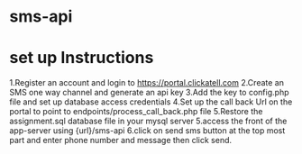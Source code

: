 # sms-api

# set up Instructions

1.Register an account and login to https://portal.clickatell.com
2.Create an SMS one way channel and generate an api key
3.Add the key to config.php file and set up database access credentials
4.Set up the call back Url on the portal to point to endpoints/process_call_back.php file
5.Restore the assignment.sql database file in your mysql server
5.access the front of the app-server using {url}/sms-api
6.click on send sms button at the top most part and enter phone number and message then click send. 

